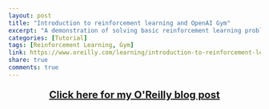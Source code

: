 ```yaml
---
layout: post
title: "Introduction to reinforcement learning and OpenAI Gym"
excerpt: "A demonstration of solving basic reinforcement learning problems with Q-learning."
categories: [Tutorial]
tags: [Reinforcement Learning, Gym]
link: https://www.oreilly.com/learning/introduction-to-reinforcement-learning-and-openai-gym
share: true
comments: true
---
```


<p style="text-align: center; font-size:20px; font-weight: bold;">
<a href="https://www.oreilly.com/learning/introduction-to-reinforcement-learning-and-openai-gym">Click here for my O'Reilly blog post</a></p>
